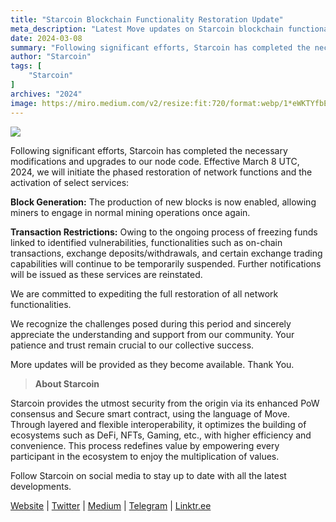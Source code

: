 ```yaml
---
title: "Starcoin Blockchain Functionality Restoration Update"
meta_description: "Latest Move updates on Starcoin blockchain functionality restoration and service improvements."
date: 2024-03-08
summary: "Following significant efforts, Starcoin has completed the necessary modifications and upgrades to our node code..."
author: "Starcoin"
tags: [
    "Starcoin"
]
archives: "2024"
image: https://miro.medium.com/v2/resize:fit:720/format:webp/1*eWKTYfbEPhDm2-iSFGasrQ.jpeg
---
```


![](https://miro.medium.com/v2/resize:fit:720/format:webp/1*eWKTYfbEPhDm2-iSFGasrQ.jpeg)

Following significant efforts, Starcoin has completed the necessary modifications and upgrades to our node code. Effective March 8 UTC, 2024, we will initiate the phased restoration of network functions and the activation of select services:

**Block Generation:** The production of new blocks is now enabled, allowing miners to engage in normal mining operations once again.

**Transaction Restrictions:** Owing to the ongoing process of freezing funds linked to identified vulnerabilities, functionalities such as on-chain transactions, exchange deposits/withdrawals, and certain exchange trading capabilities will continue to be temporarily suspended. Further notifications will be issued as these services are reinstated.

We are committed to expediting the full restoration of all network functionalities.

We recognize the challenges posed during this period and sincerely appreciate the understanding and support from our community. Your patience and trust remain crucial to our collective success.

More updates will be provided as they become available. Thank You.

> **About Starcoin**


Starcoin provides the utmost security from the origin via its enhanced PoW consensus and Secure smart contract, using the language of Move. Through layered and flexible interoperability, it optimizes the building of ecosystems such as DeFi, NFTs, Gaming, etc., with higher efficiency and convenience. This process redefines value by empowering every participant in the ecosystem to enjoy the multiplication of values.

Follow Starcoin on social media to stay up to date with all the latest developments.

[Website](https://starcoin.org/en/) | [Twitter](https://twitter.com/StarcoinSTC) | [Medium](https://starcoin.medium.com/) | [Telegram](https://t.me/Starcoin_STC) | [Linktr.ee](https://linktr.ee/starcoin)
